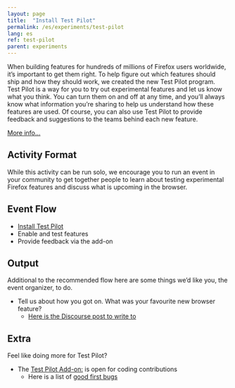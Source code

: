 ```yaml
---
layout: page
title:  "Install Test Pilot"
permalink: /es/experiments/test-pilot
lang: es
ref: test-pilot
parent: experiments
---
```


When building features for hundreds of millions of Firefox users worldwide, it’s important to get them right. To help figure out which features should ship and how they should work, we created the new Test Pilot program. Test Pilot is a way for you to try out experimental features and let us know what you think. You can turn them on and off at any time, and you’ll always know what information you’re sharing to help us understand how these features are used. Of course, you can also use Test Pilot to provide feedback and suggestions to the teams behind each new feature.

[More info...](https://blog.mozilla.org/blog/2016/05/10/you-can-help-build-the-future-of-firefox-with-the-new-test-pilot-program/)

## Activity Format

While this activity can be run solo, we encourage you to run an event in your community to get together people to learn about testing experimental Firefox features and discuss what is upcoming in the browser.

## Event Flow

* [Install Test Pilot](http://testpilot.firefox.com/experiments?utm_source=activity.mozilla.community&utm_medium=referral&utm_campaign=moz-community-2016)
* Enable and test features
* Provide feedback via the add-on


## Output

Additional to the recommended flow here are some things we’d like you, the event organizer, to do.

* Tell us about how you got on. What was your favourite new browser feature?
    * [Here is the Discourse post to write to]()

## Extra

Feel like doing more for Test Pilot?
* The [Test Pilot Add-on:](https://github.com/mozilla/testpilot/) is open for coding contributions
    * Here is a list of [good first bugs](https://github.com/mozilla/testpilot/issues?q=is%3Aopen+is%3Aissue+label%3Agood-first-bug)
